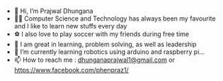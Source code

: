 - 👋 Hi, I’m Prajwal Dhungana
- 👨‍💻 Computer Science and Technology has always been my favourite and I like to learn new stuffs every day
- ⚽ I also love to play soccer with my friends during free time
- 📖 I am great in learning, problem solving, as well as leadership
- 🌱 I’m currently learning robotics using arduino and raspberry pi...
- 📫 How to reach me : dhunganaprajwal1@gmail.com or https://www.facebook.com/phenpraz1/ 

<!---
prajwl-dh/prajwl-dh is a ✨ special ✨ repository because its `README.md` (this file) appears on your GitHub profile.
You can click the Preview link to take a look at your changes.
--->
